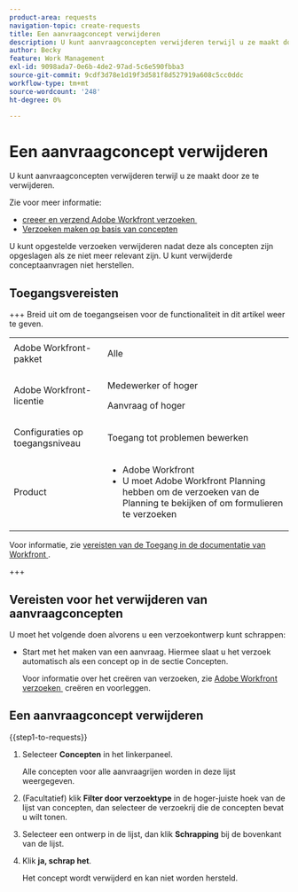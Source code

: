 ```yaml
---
product-area: requests
navigation-topic: create-requests
title: Een aanvraagconcept verwijderen
description: U kunt aanvraagconcepten verwijderen terwijl u ze maakt door ze te verwijderen.
author: Becky
feature: Work Management
exl-id: 9098ada7-0e6b-4de2-97ad-5c6e590fbba3
source-git-commit: 9cdf3d78e1d19f3d581f8d527919a608c5cc0ddc
workflow-type: tm+mt
source-wordcount: '248'
ht-degree: 0%

---
```


# Een aanvraagconcept verwijderen

U kunt aanvraagconcepten verwijderen terwijl u ze maakt door ze te verwijderen.

Zie voor meer informatie:

* [&#x200B; creeer en verzend Adobe Workfront verzoeken &#x200B;](../../../manage-work/requests/create-requests/create-submit-requests.md)
* [Verzoeken maken op basis van concepten](../../../manage-work/requests/create-requests/create-requests-from-drafts.md)

U kunt opgestelde verzoeken verwijderen nadat deze als concepten zijn opgeslagen als ze niet meer relevant zijn. U kunt verwijderde conceptaanvragen niet herstellen.

## Toegangsvereisten

+++ Breid uit om de toegangseisen voor de functionaliteit in dit artikel weer te geven.

<table style="table-layout:auto"> 
 <col> 
 <col> 
 <tbody> 
  <tr> 
   <td role="rowheader">Adobe Workfront-pakket</td> 
   <td> <p>Alle </p> </td> 
  </tr> 
  <tr> 
   <td role="rowheader">Adobe Workfront-licentie</td> 
   <td> <p>Medewerker of hoger</p>
   <p>Aanvraag of hoger</p>
    </td> 
  </tr> 
  <tr> 
   <td role="rowheader">Configuraties op toegangsniveau</td> 
   <td> <p>Toegang tot problemen bewerken</p>  </td> 
  </tr> 
  <tr> 
   <td role="rowheader"> Product</td> 
   <td> <ul><li>Adobe Workfront</li><li>U moet Adobe Workfront Planning hebben om de verzoeken van de Planning te bekijken of om formulieren te verzoeken</td> 
  </tr> 
 </tbody> 
</table>

Voor informatie, zie [&#x200B; vereisten van de Toegang in de documentatie van Workfront &#x200B;](/help/quicksilver/administration-and-setup/add-users/access-levels-and-object-permissions/access-level-requirements-in-documentation.md).

+++

## Vereisten voor het verwijderen van aanvraagconcepten

U moet het volgende doen alvorens u een verzoekontwerp kunt schrappen:

* Start met het maken van een aanvraag. Hiermee slaat u het verzoek automatisch als een concept op in de sectie Concepten.

  Voor informatie over het creëren van verzoeken, zie [&#x200B; Adobe Workfront verzoeken &#x200B;](../../../manage-work/requests/create-requests/create-submit-requests.md) creëren en voorleggen.

## Een aanvraagconcept verwijderen

{{step1-to-requests}}

1. Selecteer **Concepten** in het linkerpaneel.

   Alle concepten voor alle aanvraagrijen worden in deze lijst weergegeven.

1. (Facultatief) klik **Filter door verzoektype** in de hoger-juiste hoek van de lijst van concepten, dan selecteer de verzoekrij die de concepten bevat u wilt tonen.
1. Selecteer een ontwerp in de lijst, dan klik **Schrapping** bij de bovenkant van de lijst.
1. Klik **ja, schrap het**.

   Het concept wordt verwijderd en kan niet worden hersteld.
